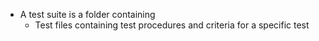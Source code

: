 * A test suite is a folder containing
    * Test files containing test procedures and criteria for a specific test
    